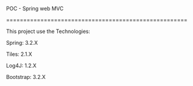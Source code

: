 POC - Spring web MVC

=====================================================

This project use the Technologies:

Spring:    3.2.X

Tiles:     2.1.X

Log4J:     1.2.X

Bootstrap: 3.2.X

